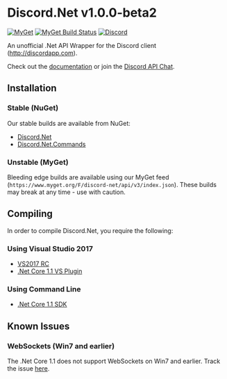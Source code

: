 # Discord.Net v1.0.0-beta2
[![MyGet](https://img.shields.io/myget/discord-net/vpre/Discord.Net.svg)](https://www.myget.org/feed/Packages/discord-net) 
[![MyGet Build Status](https://www.myget.org/BuildSource/Badge/discord-net?identifier=15bf7c42-22dd-4406-93e5-3cafc62bbc85)](https://www.myget.org/)
[![Discord](https://discordapp.com/api/guilds/81384788765712384/widget.png)](https://discord.gg/0SBTUU1wZTYLhAAW)

An unofficial .Net API Wrapper for the Discord client (http://discordapp.com).

Check out the [documentation](https://discord.foxbot.me/docs/) or join the [Discord API Chat](https://discord.gg/0SBTUU1wZTVjAMPx).

## Installation 
### Stable (NuGet)
Our stable builds are available from NuGet:
- [Discord.Net](https://www.nuget.org/packages/Discord.Net/)
- [Discord.Net.Commands](https://www.nuget.org/packages/Discord.Net.Commands/)

### Unstable (MyGet)
Bleeding edge builds are available using our MyGet feed (`https://www.myget.org/F/discord-net/api/v3/index.json`). These builds may break at any time - use with caution.

## Compiling
In order to compile Discord.Net, you require the following:

### Using Visual Studio 2017
- [VS2017 RC](https://www.microsoft.com/net/core#windows)
- [.Net Core 1.1 VS Plugin](https://www.microsoft.com/net/core#windows)

### Using Command Line
- [.Net Core 1.1 SDK](https://www.microsoft.com/net/core)

## Known Issues

### WebSockets (Win7 and earlier)
The .Net Core 1.1 does not support WebSockets on Win7 and earlier. Track the issue [here](https://github.com/dotnet/corefx/issues/9503).
